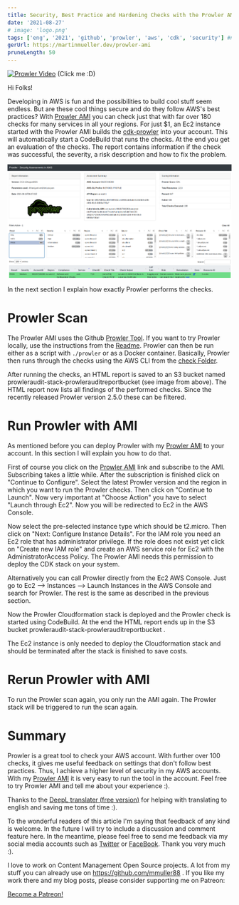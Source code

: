 ```yaml
---
title: Security, Best Practice and Hardening Checks with the Prowler AMI
date: '2021-08-27'
# image: 'logo.png'
tags: ['eng', '2021', 'github', 'prowler', 'aws', 'cdk', 'security'] #nofeed
gerUrl: https://martinmueller.dev/prowler-ami
pruneLength: 50
---
```

[![Prowler Video](https://img.youtube.com/vi/4JYaGylXEMc/0.jpg)](https://www.youtube.com/watch?v=4JYaGylXEMc)
(Click me :D)

Hi Folks!

Developing in AWS is fun and the possibilities to build cool stuff seem endless. But are these cool things secure and do they follow AWS's best practices? With [Prowler AMI](https://aws.amazon.com/marketplace/pp/prodview-jlwcdlc3weta6) you can check just that with far over 180 checks for many services in all your regions. For just $1, an Ec2 instance started with the Prowler AMI builds the [cdk-prowler](https://github.com/mmuller88/cdk-prowler) into your account. This will automatically start a CodeBuild that runs the checks. At the end you get an evaluation of the checks. The report contains information if the check was successful, the severity, a risk description and how to fix the problem.

![HTML Report](https://raw.githubusercontent.com/mmuller88/mmblog/master/content/prowler-ami/html-out.png)

In the next section I explain how exactly Prowler performs the checks.

# Prowler Scan
The Prowler AMI uses the Github [Prowler Tool](https://github.com/toniblyx/prowler). If you want to try Prowler locally, use the instructions from the [Readme](https://github.com/toniblyx/prowler#requirements-and-installation). Prowler can then be run either as a script with `./prowler` or as a Docker container. Basically, Prowler then runs through the checks using the AWS CLI from the [check Folder](https://github.com/toniblyx/prowler/tree/master/checks).

After running the checks, an HTML report is saved to an S3 bucket named prowleraudit-stack-prowlerauditreportbucket (see image from above). The HTML report now lists all findings of the performed checks. Since the recently released Prowler version 2.5.0 these can be filtered.

# Run Prowler with AMI
As mentioned before you can deploy Prowler with my [Prowler AMI](https://aws.amazon.com/marketplace/pp/prodview-jlwcdlc3weta6) to your account. In this section I will explain you how to do that.

First of course you click on the [Prowler AMI](https://aws.amazon.com/marketplace/pp/prodview-jlwcdlc3weta6) link and subscribe to the AMI. Subscribing takes a little while. After the subscription is finished click on "Continue to Configure". Select the latest Prowler version and the region in which you want to run the Prowler checks. Then click on "Continue to Launch". Now very important at "Choose Action" you have to select "Launch through Ec2". Now you will be redirected to Ec2 in the AWS Console.

Now select the pre-selected instance type which should be t2.micro. Then click on "Next: Configure Instance Details". For the IAM role you need an Ec2 role that has administrator privilege. If the role does not exist yet click on "Create new IAM role" and create an AWS service role for Ec2 with the AdministratorAccess Policy. The Prowler AMI needs this permission to deploy the CDK stack on your system.

Alternatively you can call Prowler directly from the Ec2 AWS Console. Just go to Ec2 --> Instances --> Launch Instances in the AWS Console and search for Prowler. The rest is the same as described in the previous section.

Now the Prowler Cloudformation stack is deployed and the Prowler check is started using CodeBuild. At the end the HTML report ends up in the S3 bucket prowleraudit-stack-prowlerauditreportbucket .

The Ec2 instance is only needed to deploy the Cloudformation stack and should be terminated after the stack is finished to save costs.

# Rerun Prowler with AMI
To run the Prowler scan again, you only run the AMI again. The Prowler stack will be triggered to run the scan again.

# Summary
Prowler is a great tool to check your AWS account. With further over 100 checks, it gives me useful feedback on settings that don't follow best practices. Thus, I achieve a higher level of security in my AWS accounts. With my [Prowler AMI](https://aws.amazon.com/marketplace/pp/prodview-jlwcdlc3weta6) it is very easy to run the tool in the account. Feel free to try Prowler AMI and tell me about your experience :).

Thanks to the [DeepL translater (free version)](https://DeepL.com/Translator) for helping with translating to english and saving me tons of time :).

To the wonderful readers of this article I'm saying that feedback of any kind is welcome. In the future I will try to include a discussion and comment feature here. In the meantime, please feel free to send me feedback via my social media accounts such as [Twitter](https://twitter.com/MartinMueller_) or [FaceBook](https://facebook.com/martin.muller.10485). Thank you very much :).

I love to work on Content Management Open Source projects. A lot from my stuff you can already use on https://github.com/mmuller88 . If you like my work there and my blog posts, please consider supporting me on Patreon:

<a href="https://patreon.com/bePatron?u=29010217" data-patreon-widget-type="become-patron-button">Become a Patreon!</a><script async src="https://c6.patreon.com/becomePatronButton.bundle.js"></script>